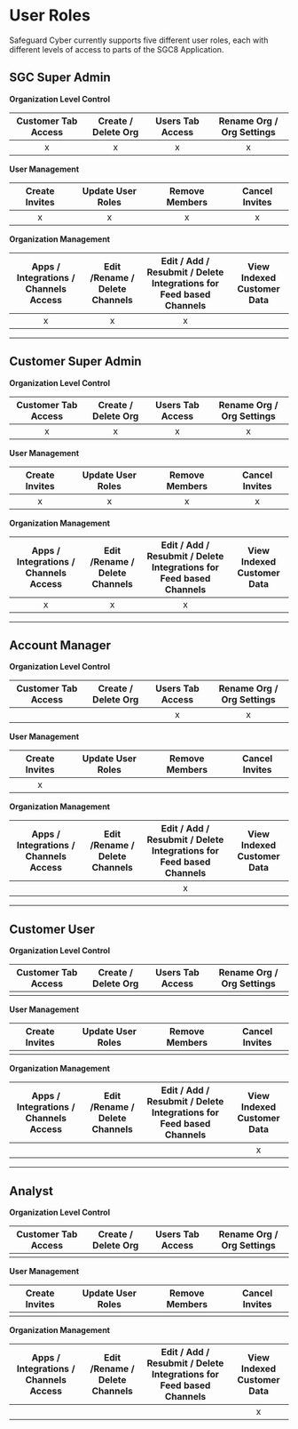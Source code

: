 # User Roles 

Safeguard Cyber currently supports five different user roles, each with different levels of access to parts of the SGC8 Application. 


## SGC Super Admin

**Organization Level Control**

| Customer Tab Access | Create / Delete Org | Users Tab Access | Rename Org / Org Settings |
| :-----------------: | :-----------------: | :---------------: | :----------------------: |
| x                   | x                   | x                | x                         |

**User Management**

| Create Invites | Update User Roles | Remove Members | Cancel Invites |
| :--------------: | :-----------------: | :--------------: | :--------------: |
| x              | x                 | x              | x              |


**Organization Management**

| Apps / Integrations / Channels Access | Edit /Rename / Delete Channels | Edit / Add / Resubmit / Delete Integrations for Feed based Channels | View Indexed Customer Data |
| :-------------------------------------: | :------------------------------: | :-------------------------------------------------------------------: | :--------------------------: |
| x                                     | x                              | x                                                                   |                            |


---

## Customer Super Admin

**Organization Level Control**

| Customer Tab Access | Create / Delete Org | Users Tab Access | Rename Org / Org Settings |
| :-----------------: | :-----------------: | :---------------: | :----------------------: |
| x                   | x                   | x                | x                         |

**User Management**

| Create Invites | Update User Roles | Remove Members | Cancel Invites |
| :--------------: | :-----------------: | :--------------: | :--------------: |
| x              | x                 | x              | x              |


**Organization Management**

| Apps / Integrations / Channels Access | Edit /Rename / Delete Channels | Edit / Add / Resubmit / Delete Integrations for Feed based Channels | View Indexed Customer Data |
| :-------------------------------------: | :------------------------------: | :-------------------------------------------------------------------: | :--------------------------: |
| x                                     | x                              | x                                                                   |                            |

---
## Account Manager

**Organization Level Control**

| Customer Tab Access | Create / Delete Org | Users Tab Access | Rename Org / Org Settings |
| :-----------------: | :-----------------: | :---------------: | :----------------------: |
|                     |                     | x                | x                         |

**User Management**

| Create Invites | Update User Roles | Remove Members | Cancel Invites |
| :------------: | :---------------: | :------------: | :------------: |
|       x        |                   |                |                |



**Organization Management**

| Apps / Integrations / Channels Access | Edit /Rename / Delete Channels | Edit / Add / Resubmit / Delete Integrations for Feed based Channels | View Indexed Customer Data |
| :-------------------------------------: | :------------------------------: | :-------------------------------------------------------------------: | :--------------------------: |
|                                       |                                | x                                                                   |                            |

---
## Customer User

**Organization Level Control**

| Customer Tab Access | Create / Delete Org | Users Tab Access | Rename Org / Org Settings |
| :-----------------: | :-----------------: | :--------------: | :-----------------------: |
|                     |                     |                  |                           |

**User Management**

| Create Invites | Update User Roles | Remove Members | Cancel Invites |
| :--------------: | :-----------------: | :--------------: | :--------------: |
|                |                   |                |                |

**Organization Management**

| Apps / Integrations / Channels Access | Edit /Rename / Delete Channels | Edit / Add / Resubmit / Delete Integrations for Feed based Channels | View Indexed Customer Data |
| :-------------------------------------: | :------------------------------: | :-------------------------------------------------------------------: | :--------------------------: |
|                                       |                                |                                                                     |             x              |

--- 
## Analyst

**Organization Level Control**

| Customer Tab Access | Create / Delete Org | Users Tab Access | Rename Org / Org Settings |
| :-----------------: | :-----------------: | :--------------: | :-----------------------: |
|                     |                     |                  |                           |

**User Management**

| Create Invites | Update User Roles | Remove Members | Cancel Invites |
| :--------------: | :-----------------: | :--------------: | :--------------: |
|                |                   |                |                |

**Organization Management**

| Apps / Integrations / Channels Access | Edit /Rename / Delete Channels | Edit / Add / Resubmit / Delete Integrations for Feed based Channels | View Indexed Customer Data |
| :-------------------------------------: | :------------------------------: | :-------------------------------------------------------------------: | :--------------------------: |
|                                       |                                |                                                                     |             x              |
